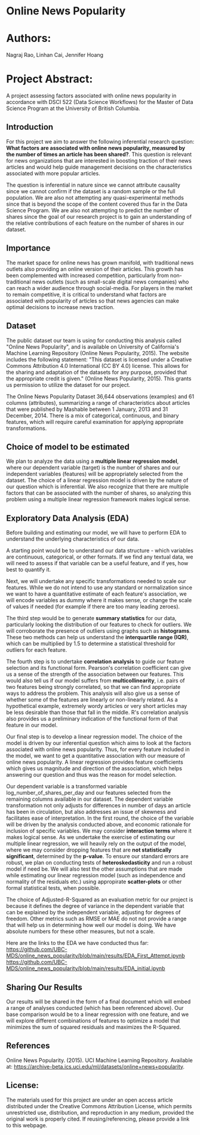 # Online News Popularity

# Authors: 

Nagraj Rao, Linhan Cai, Jennifer Hoang

# Project Abstract: 

A project assessing factors associated with online news popularity in accordance with DSCI 522 (Data Science Workflows) for the Master of Data Science Program at the University of British Columbia.

## Introduction 

For this project we aim to answer the following inferential research question: **What factors are associated with online news popularity, measured by the number of times an article has been shared?**. This question is relevant for news organizations that are interested in boosting traction of their news articles and would help guide management decisions on the characteristics associated with more popular articles. 

The question is inferential in nature since we cannot attribute causality since we cannot confirm if the dataset is a random sample or the full population. We are also not attempting any quasi-experimental methods since that is beyond the scope of the content covered thus far in the Data Science Program. We are also not attempting to predict the number of shares since the goal of our research project is to gain an understanding of the relative contributions of each feature on the number of shares in our dataset. 

## Importance

The market space for online news has grown manifold, with traditional news outlets also providing an online version of their articles. This growth has been complemented with increased competition, particularly from non-traditional news outlets (such as small-scale digital news companies) who can reach a wider audience through social-media. For players in the market to remain competitive, it is critical to understand what factors are associated with popularity of articles so that news agencies can make optimal decisions to increase news traction. 

## Dataset

The public dataset our team is using for conducting this analysis called "Online News Popularity", and is available on University of California's Machine Learning Repository (Online News Popularity, 2015). The website includes the following statement: "This dataset is licensed under a Creative Commons Attribution 4.0 International (CC BY 4.0) license. This allows for the sharing and adaptation of the datasets for any purpose, provided that the appropriate credit is given." (Online News Popularity, 2015). This grants us permission to utilize the dataset for our project.

The Online News Popularity Dataset 36,644 observations (examples) and 61 columns (attributes), summarizing a range of characteristics about articles that were published by Mashable between 1 January, 2013 and 31 December, 2014. There is a mix of categorical, continuous, and binary features, which will require careful examination for applying appropriate transformations.


## Choice of model to be estimated

We plan to analyze the data using a **multiple linear regression model**, where our dependent variable (target) is the number of shares and our independent variables (features) will be appropriately selected from the dataset. The choice of a linear regression model is driven by the nature of our question which is inferential. We also recognize that there are multiple factors that can be associated with the number of shares, so analyzing this problem using a multiple linear regression framework makes logical sense.

## Exploratory Data Analysis (EDA)

Before building and estimating our model, we will have to perform EDA to understand the underlying characteristics of our data. 

A starting point would be to understand our data structure - which variables are continuous, categorical, or other formats. If we find any textual data, we will need to assess if that variable can be a useful feature, and if yes, how best to quantify it. 

Next, we will undertake any specific transformations needed to scale our features. While we do not intend to use any standard or normalization since we want to have a quantitative estimate of each feature's association, we will encode variables as dummy where it makes sense, or change the scale of values if needed (for example if there are too many leading zeroes).  

The third step would be to generate **summary statistics** for our data, particularly looking the distribution of our features to check for outliers. We will corroborate the presence of outliers using graphs such as **histograms**. These two methods can help us understand the **interquartile range (IQR)**, which can be multiplied by 1.5 to determine a statistical threshold for outliers for each feature. 

The fourth step is to undertake **correlation analysis** to guide our feature selection and its functional form. Pearson's correlation coefficient can give us a sense of the strength of the association between our features. This would also tell us if our model suffers from **multicollinearity**, i.e. pairs of two features being strongly correlated, so that we can find appropriate ways to address the problem. This analysis will also give us a sense of whether some of the features are linearly or non-linearly related. As a hypothetical example, extremely wordy articles or very short articles may be less desirable than those that fall in the middle. R's correlation analysis also provides us a preliminary indication of the functional form of that feature in our model.   

Our final step is to develop a linear regression model. The choice of the model is driven by our inferential question which aims to look at the factors associated with online news popularity. Thus, for every feature included in the model, we want to get a quantitative association with our measure of online news popularity. A linear regression provides feature coefficients which gives us magnitude and direction of the association, which helps answering our question and thus was the reason for model selection.  

Our dependent variable is a transformed variable log_number_of_shares_per_day and our features selected from the remaining columns available in our dataset. The dependent variable transformation not only adjusts for differences in number of days an article has been in circulation, but also addresses an issue of skewness and facilitates ease of interpretation. In the first round, the choice of the variable will be driven by the analysis conducted above, and economic rationale for inclusion of specific variables. We may consider **interaction terms** where it makes logical sense. As we undertake the exercise of estimating our multiple linear regression, we will heavily rely on the output of the model, where we may consider dropping features that are **not statistically significant**, determined by the **p-value**. To ensure our standard errors are robust, we plan on conducting tests of **heteroskedasticity** and run a robust model if need be. We will also test the other assumptions that are made while estimating our linear regression model (such as independence and normality of the residuals etc.) using appropirate **scatter-plots** or other formal statistical tests, when possible. 

The choice of Adjusted-R-Squared as an evaluation metric for our project is because it defines the degree of variance in the dependent variable that can be explained by the independent variable, adjusting for degrees of freedom. Other metrics such as RMSE or MAE do not not provide a range that will help us in determining how well our model is doing. We have absolute numbers for these other measures, but not a scale. 

Here are the links to the EDA we have conducted thus far:
https://github.com/UBC-MDS/online_news_popularity/blob/main/results/EDA_First_Attempt.ipynb
https://github.com/UBC-MDS/online_news_popularity/blob/main/results/EDA_initial.ipynb

## Sharing Our Results

Our results will be shared in the form of a final document which will embed a range of analyses conducted (which has been referenced above). Our base comparison would be to a linear regression with one feature, and we will explore different combinations of features to optimize a model that minimizes the sum of squared residuals and maximizes the R-Squared. 

## References

Online News Popularity. (2015). UCI Machine Learning Repository. Available at: https://archive-beta.ics.uci.edu/ml/datasets/online+news+popularity.

## License:

The materials used for this project are under an open access article distributed under the Creative Commons Attribution License, which permits unrestricted use, distribution, and reproduction in any medium, provided the original work is properly cited. If reusing/referencing, please provide a link to this webpage.


